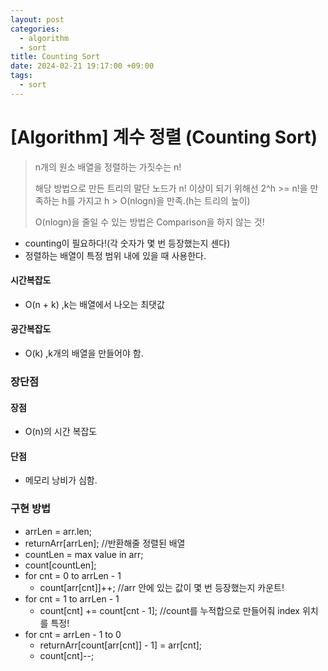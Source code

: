 ```yaml
---
layout: post
categories:
  - algorithm
  - sort
title: Counting Sort
date: 2024-02-21 19:17:00 +09:00
tags:
  - sort
---
```

# \[Algorithm] 계수 정렬 (Counting Sort)

>n개의 원소 배열을 정렬하는 가짓수는 n!
>
>해당 방법으로 만든 트리의 말단 노드가 n! 이상이 되기 위해선 2^h >= n!을 만족하는 h를 가지고 h > O(nlogn)을 만족.(h는 트리의 높이)
>
>O(nlogn)을 줄일 수 있는 방법은 Comparison을 하지 않는 것!

- counting이 필요하다!(각 숫자가 몇 번 등장했는지 센다)
- 정렬하는 배열이 특정 범위 내에 있을 때 사용한다.

#### 시간복잡도
- O(n + k) ,k는 배열에서 나오는 최댓값
#### 공간복잡도
- O(k) ,k개의 배열을 만들어야 함.

### 장단점
#### 장점
- O(n)의 시간 복잡도
#### 단점
- 메모리 낭비가 심함.
### 구현 방법
- arrLen = arr.len;
- returnArr\[arrLen]; //반환해줄 정렬된 배열
- countLen = max value in arr;
- count\[countLen];
- for cnt = 0 to arrLen - 1
	- count\[arr\[cnt]]++; //arr 안에 있는 값이 몇 번 등장했는지 카운트!
- for cnt = 1 to arrLen - 1
	- count\[cnt] += count\[cnt - 1]; //count를 누적합으로 만들어줘 index 위치를 특정!
- for cnt = arrLen - 1 to 0
	- returnArr\[count\[arr\[cnt]] - 1] = arr\[cnt];
	- count\[cnt]--;